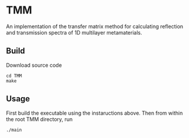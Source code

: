 # TMM
An implementation of the transfer matrix method for calculating reflection and transmission spectra of 1D multilayer metamaterials.

## Build
Download source code
```
cd TMM
make
```

## Usage
First build the executable using the instaructions above. Then from within the root TMM directory, run
```
./main
```

